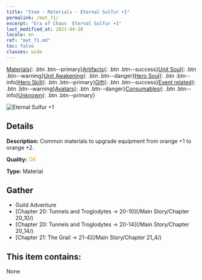 ```yaml
---
title: "Item - Materials - Eternal Sulfur +1"
permalink: /mat_71/
excerpt: "Era of Chaos  Eternal Sulfur +1"
last_modified_at: 2021-04-28
locale: en
ref: "mat_71.md"
toc: false
classes: wide
---
```

 [Materials](/Items/){: .btn .btn--primary}[Artifacts](/Items/Artifacts/){: .btn .btn--success}[Unit Soul](/Items/UnitSoul/){: .btn .btn--warning}[Unit Awakening](/Items/UnitAwakening/){: .btn .btn--danger}[Hero Soul](/Items/HeroSoul/){: .btn .btn--info}[Hero Skill](/Items/HeroSkill/){: .btn .btn--primary}[Gift](/Items/Gift/){: .btn .btn--success}[Event related](/Items/Events/){: .btn .btn--warning}[Avatars](/Items/Avatars/){: .btn .btn--danger}[Consumables](/Items/Consumables/){: .btn .btn--info}[Unknown](/Items/Unknown/){: .btn .btn--primary}

 ![Eternal Sulfur +1](/images/t/i_cailiao_liuhuang3.png)

## Details
 **Description:** Common materials to upgrade equipment from orange +1 to orange +2.

 **Quality:** <span style="color: #FF8C00">OK</span>

 **Type:** Material

## Gather

*    Guild Adventure 
*    [Chapter 20: Tunnels and Troglodytes -> 20-10](/Main Story/Chapter 20_10/) 
*    [Chapter 20: Tunnels and Troglodytes -> 20-14](/Main Story/Chapter 20_14/) 
*    [Chapter 21: The Grail -> 21-4](/Main Story/Chapter 21_4/) 

## This item contains:

  None

